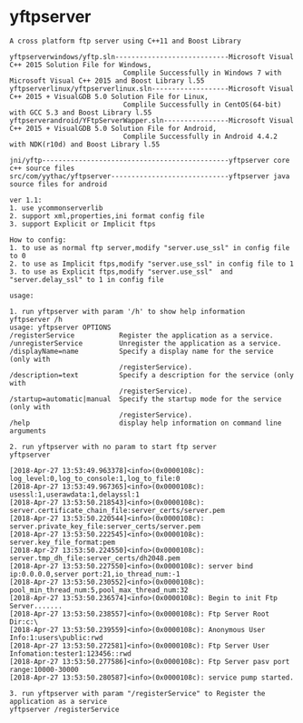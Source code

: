 # yftpserver
    
    A cross platform ftp server using C++11 and Boost Library

    yftpserverwindows/yftp.sln----------------------------Microsoft Visual C++ 2015 Solution File for Windows,
                                Complile Successfully in Windows 7 with Microsoft Visual C++ 2015 and Boost Library l.55
    yftpserverlinux/yftpserverlinux.sln-------------------Microsoft Visual C++ 2015 + VisualGDB 5.0 Solution File for Linux,
                                Complile Successfully in CentOS(64-bit) with GCC 5.3 and Boost Library l.55
    yftpserverandroid/YFtpServerWapper.sln----------------Microsoft Visual C++ 2015 + VisualGDB 5.0 Solution File for Android,
                                Complile Successfully in Android 4.4.2 with NDK(r10d) and Boost Library l.55

    jni/yftp----------------------------------------------yftpserver core c++ source files
    src/com/yythac/yftpserver-----------------------------yftpserver java source files for android

	ver 1.1:
	1. use ycommonserverlib
	2. support xml,properties,ini format config file
	3. support Explicit or Implicit ftps
	
	How to config:
	1. to use as normal ftp server,modify "server.use_ssl" in config file to 0
	2. to use as Implicit ftps,modify "server.use_ssl" in config file to 1
	3. to use as Explicit ftps,modify "server.use_ssl"  and  "server.delay_ssl" to 1 in config file
	
	usage:
	
	1. run yftpserver with param '/h' to show help information
	yftpserver /h
	usage: yftpserver OPTIONS
	/registerService           Register the application as a service.
	/unregisterService         Unregister the application as a service.
	/displayName=name          Specify a display name for the service (only with
							   /registerService).
	/description=text          Specify a description for the service (only with
							   /registerService).
	/startup=automatic|manual  Specify the startup mode for the service (only with
							   /registerService).
	/help                      display help information on command line arguments
	
	2. run yftpserver with no param to start ftp server
	yftpserver
	
	[2018-Apr-27 13:53:49.963378]<info>(0x0000108c): log_level:0,log_to_console:1,log_to_file:0
	[2018-Apr-27 13:53:49.967365]<info>(0x0000108c): usessl:1,userawdata:1,delayssl:1
	[2018-Apr-27 13:53:50.218543]<info>(0x0000108c): server.certificate_chain_file:server_certs/server.pem
	[2018-Apr-27 13:53:50.220544]<info>(0x0000108c): server.private_key_file:server_certs/server.pem
	[2018-Apr-27 13:53:50.222545]<info>(0x0000108c): server.key_file_format:pem
	[2018-Apr-27 13:53:50.224550]<info>(0x0000108c): server.tmp_dh_file:server_certs/dh2048.pem
	[2018-Apr-27 13:53:50.227550]<info>(0x0000108c): server bind ip:0.0.0.0,server port:21,io_thread_num:-1
	[2018-Apr-27 13:53:50.230552]<info>(0x0000108c): pool_min_thread_num:5,pool_max_thread_num:32
	[2018-Apr-27 13:53:50.236574]<info>(0x0000108c): Begin to init Ftp Server.......
	[2018-Apr-27 13:53:50.238557]<info>(0x0000108c): Ftp Server Root Dir:c:\
	[2018-Apr-27 13:53:50.239559]<info>(0x0000108c): Anonymous User Info:1:users\public:rwd
	[2018-Apr-27 13:53:50.272581]<info>(0x0000108c): Ftp Server User Infomation:tester1:123456::rwd
	[2018-Apr-27 13:53:50.277586]<info>(0x0000108c): Ftp Server pasv port range:10000-30000
	[2018-Apr-27 13:53:50.280587]<info>(0x0000108c): service pump started.
	
	3. run yftpserver with param "/registerService" to Register the application as a service
	yftpserver /registerService
	